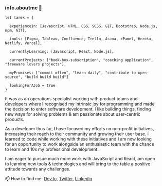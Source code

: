 ### info.aboutme 👋

```
let tarek = {
  
  experienceIn: [Javascript, HTML, CSS, SCSS, GIT, Bootstrap, Node.js, npm, GIT],
  
  tools: [Figma, Tableau, Confluence, Trello, Asana, cPanel, Heroku, Netlify, Vercel],
 
  currentlyLearning: [Javascript, React, Node.js],
 
  currentProjects: ["book-box-subscription", "coaching application", "freeware lovers projects"],
   
  myPromises: ["commit often", "learn daily", "contribute to open-source", "build build build"]
  
  lookingForAJob = true
}
```

It was as an operations specialist working with product teams and developers where I recognised my intrinsic joy for programming and made the decision to enter software development. I like building things, finding new ways for solving problems & am passionate about user-centric products. 

As a developer thus far, I have focused my efforts on non-profit initiatives, increasing their reach to their community and growing their user base. I learned to code while working with these initiatives and I am now looking for an opportunity to work alongside an enthusiastic team with the chance to learn and 10x my professional development. 

I am eager to pursue much more work with JavaScript and React, am open to learning new tools & technologies and will bring to the table a positive attitude towards any challenges.

📫 How to find me: [Dev.to](https://dev.to/hamo225), [Twitter](https://twitter.com/hamo2253), [LinkedIn](https://www.linkedin.com/in/tarekhamaoui/)


<!--
**hamo225/hamo225** is a ✨ _special_ ✨ repository because its `README.md` (this file) appears on your GitHub profile.

Here are some ideas to get you started:

- 🔭 I’m currently working on ...
- 🌱 I’m currently learning ...
- 👯 I’m looking to collaborate on ...
- 🤔 I’m looking for help with ...
- 💬 Ask me about ...
- 📫 How to reach me: ...
- 😄 Pronouns: ...
- ⚡ Fun fact: ...
-->
